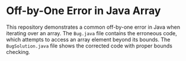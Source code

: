 # Off-by-One Error in Java Array
This repository demonstrates a common off-by-one error in Java when iterating over an array.
The `Bug.java` file contains the erroneous code, which attempts to access an array element beyond its bounds.
The `BugSolution.java` file shows the corrected code with proper bounds checking.